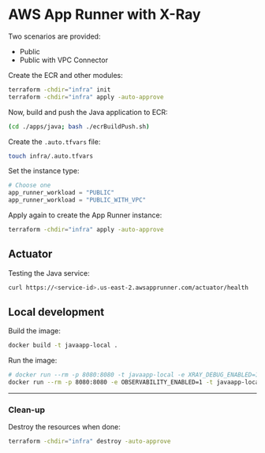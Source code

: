# AWS App Runner with X-Ray

Two scenarios are provided:

- Public
- Public with VPC Connector

Create the ECR and other modules:

```sh
terraform -chdir="infra" init
terraform -chdir="infra" apply -auto-approve
```

Now, build and push the Java application to ECR:

```sh
(cd ./apps/java; bash ./ecrBuildPush.sh)
```

Create the `.auto.tfvars` file:

```sh
touch infra/.auto.tfvars
```

Set the instance type:

```terraform
# Choose one
app_runner_workload = "PUBLIC"
app_runner_workload = "PUBLIC_WITH_VPC"
```

Apply again to create the App Runner instance:

```sh
terraform -chdir="infra" apply -auto-approve
```

## Actuator

Testing the Java service:

```sh
curl https://<service-id>.us-east-2.awsapprunner.com/actuator/health
```

## Local development

Build the image:

```sh
docker build -t javaapp-local .
```

Run the image:

```sh
# docker run --rm -p 8080:8080 -t javaapp-local -e XRAY_DEBUG_ENABLED=1
docker run --rm -p 8080:8080 -e OBSERVABILITY_ENABLED=1 -t javaapp-local
```

---

### Clean-up

Destroy the resources when done:

```sh
terraform -chdir="infra" destroy -auto-approve
```
